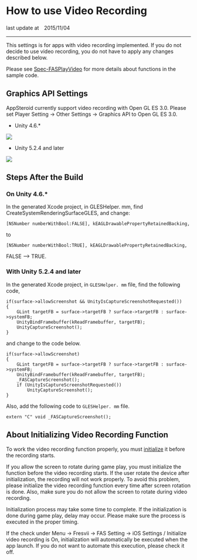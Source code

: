# How to use Video Recording
last update at　2015/11/04

----------
This settings is for apps with video recording implemented. If you do not decide to use video recording, you do not have to apply any changes described below.

Please see [Spec-FASPlayVideo](Specs/Spec-FASPlayVideo.md) for more details about functions in the sample code.

## Graphics API Settings

AppSteroid currently support video recording with Open GL ES 3.0.
Please set Player Setting -> Other Settings -> Graphics API to Open GL ES 3.0.

- Unity 4.6.*

![](Images/VideoRecordingSetting.png)

- Unity 5.2.4 and later

![](Images/VideoRecordingSettingUnity5.png)

## Steps After the Build

### On Unity 4.6.*
In the generated Xcode project, in GLESHelper. mm, find CreateSystemRenderingSurfaceGLES, and change:

    [NSNumber numberWithBool:FALSE], kEAGLDrawablePropertyRetainedBacking,

to

    [NSNumber numberWithBool:TRUE], kEAGLDrawablePropertyRetainedBacking,

FALSE --> TRUE.

### With Unity 5.2.4 and later
In the generated Xcode project, in `GLESHelper. mm` file, find the following code,

    if(surface->allowScreenshot && UnityIsCaptureScreenshotRequested())
    {
        GLint targetFB = surface->targetFB ? surface->targetFB : surface->systemFB;
        UnityBindFramebuffer(kReadFramebuffer, targetFB);
        UnityCaptureScreenshot();
    }

and change to the code below.

    if(surface->allowScreenshot)
    {
        GLint targetFB = surface->targetFB ? surface->targetFB : surface->systemFB;
        UnityBindFramebuffer(kReadFramebuffer, targetFB);
        _FASCaptureScreenshot();
        if (UnityIsCaptureScreenshotRequested())
            UnityCaptureScreenshot();
    }

Also, add the following code to `GLESHelper. mm` file.
    
    extern "C" void _FASCaptureScreenshot();

## About Initializing Video Recording Function
To work the video recording function properly, you must [initialize](Specs/Spec-FASPlayVideo.md#FASPlayVideo.InitializeRecording) it before the recording starts.

If you allow the screen to rotate during game play, you must initialize the function before the video recording starts. If the user rotate the device after initialization, the recording will not work properly. To avoid this problem, please initialize the video recording function every time after screen rotation is done. Also, make sure you do not allow the screen to rotate during video recording. 

Initialization process may take some time to complete. If the initialization is done during game play, delay may occur.  Please make sure the process is executed in the proper timing.

If the check under Menu -> Fresvii -> FAS Setting -> iOS Settings / Initialize video recording is On, initialization will automatically be executed when the app launch. If you do not want to automate this execution, please check it off.